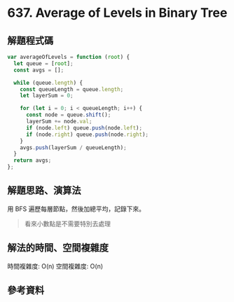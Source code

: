 # 637. Average of Levels in Binary Tree

## 解題程式碼

```javascript
var averageOfLevels = function (root) {
  let queue = [root];
  const avgs = [];

  while (queue.length) {
    const queueLength = queue.length;
    let layerSum = 0;

    for (let i = 0; i < queueLength; i++) {
      const node = queue.shift();
      layerSum += node.val;
      if (node.left) queue.push(node.left);
      if (node.right) queue.push(node.right);
    }
    avgs.push(layerSum / queueLength);
  }
  return avgs;
};
```

## 解題思路、演算法

用 BFS 遍歷每層節點，然後加總平均，記錄下來。

> 看來小數點是不需要特別去處理

## 解法的時間、空間複雜度

時間複雜度: O(n)
空間複雜度: O(n)

## 參考資料
